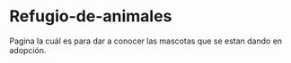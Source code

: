 # Refugio-de-animales
Pagina la cuál es para dar a conocer las mascotas que se estan dando en adopción.
